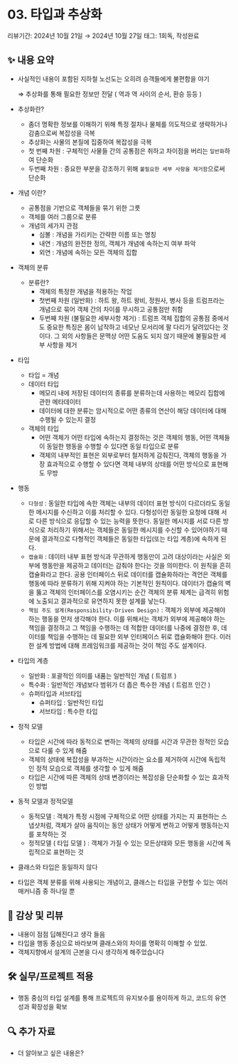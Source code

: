 # 03. 타입과 추상화

리뷰기간: 2024년 10월 21일 → 2024년 10월 27일
태그: 1회독, 작성완료

## ✨ 내용 요약

- 사실적인 내용이 포함된 지하철 노선도는 오히려 승객들에게 불편함을 야기
    
    ⇒ 추상화를 통해 필요한 정보만 전달 ( 역과 역 사이의 순서, 환승 등등 )
    
- 추상화란?
    - 좀더 명확한 정보를 이해하기 위해 특정 절차나 물체를 의도적으로 생략하거나 감춤으로써 복잡성을 극복
    - 추상화는 사물의 본질에 집중하여 복잡성을 극복
    - 첫 번째 차원 : 구체적인 사물들 간의 공통점은 취하고 차이점을 버리는 `일반화`하여 단순화
    - 두번째 차원 : 중요한 부분을 강조하기 위해 `불필요한 세부 사항을 제거함`으로써 단순화
- 개념 이란?
    - 공통점을 기반으로 객체들을 묶기 위한 그릇
    - 객체를 여러 그룹으로 분류
    - 개념의 세가지 관점
        - 심볼 : 개념을 가리키는 간략한 이름 또는 명칭
        - 내연 : 개념의 완전한 정의, 객체가 개념에 속하는지 여부 파악
        - 외연 : 개념에 속하는 모든 객체의 집합
- 객체의 분류
    - 분류란?
        - 객체의 특정한 개념을 적용하는 작업
        - 첫번째 차원 (일반화) : 하트 왕, 하트 왕비, 정원사, 병사 등을 트럼프라는 개념으로 묶어 객체 간의 차이를 무시하고 공통점만 취함
        - 두번째 차원 (불필요한 세부사항 제거) : 트럼프 객체 집합의 공통점 중에서도 중요한 특징은 몸이 납작하고 네모난 모서리에 팔 다리가 달려있다는 것이다. 그 외의 사항들은 문맥상 어떤 도움도 되지 않기 때문에 불필요한 세부 사항을 제거
- 타입
    - 타입 = 개념
    - 데이터 타입
        - 메모리 내에 저장된 데이터의 종류를 분류하는데 사용하는 메모리 집합에 관한 메타데이터
        - 데이터에 대한 분류는 암시적으로 어떤 종류의 연산이 해당 데이터에 대해 수행될 수 있는지 결정
    - 객체의 타입
        - 어떤 객체가 어떤 타입에 속하는지 결정하는 것은 객체의 행동, 어떤 객체들이 동일한 행동을 수행할 수 있다면 동일 타입으로 분류
        - 객체의 내부적인 표현은 외부로부터 철저하게 감춰진다, 객체의 행동을 가장 효과적으로 수행할 수 있다면 객체 내부의 상태를 어떤 방식으로 표현해도 무방
- 행동
    - `다형성` : 동일한 타입에 속한 객체는 내부의 데이터 표현 방식이 다르더라도 동일한 메시지를 수신하고 이를 처리할 수 있다. 다형성이란 동일한 요청에 대해 서로 다른 방식으로 응답할 수 있는 능력을 뜻한다. 동일한 메시지를 서로 다른 방식으로 처리하기 위해서는 객체들은 동일한 메시지를 수신할 수 있어야하기 때문에 결과적으로 다형적인 객체들은 동일한 타입(또는 타입 계층)에 속하게 된다.
    - `캡슐화` : 데이터 내부 표현 방식과 무관하게 행동만이 고려 대상이라는 사실은 외부에 행동만을 제공하고 데이터는 감춰야 한다는 것을 의미한다. 이 원칙을 흔히 캡슐화라고 한다. 공용 인터페이스 뒤로 데이터를 캡슐화하라는 격언은 객체를 행동에 따라 분류하기 위해 지켜야 하는 기본적인 원칙이다. 데이터가 캡슐의 벽을 뚫고 객체의 인터페이스를 오염시키는 순간 객체의 분류 체계는 급격히 위험에 노출되고 결과적으로 유연하지 못한 설계를 낳는다.
    - `책임 주도 설계(Responsibility-Driven Design)` : 객체가 외부에 제공해야 하는 행동을 먼저 생각해야 한다. 이를 위해서는 객체가 외부에 제공해야 하는 책임을 결정하고 그 책임을 수행하는 데 적합한 데이터를 나중에 결정한 후, 데이터를 책임을 수행하는 데 필요한 외부 인터페이스 뒤로 캡슐화해야 한다. 이러한 설계 방법에 대해 프레임워크를 제공하는 것이 책임 주도 설계이다.
- 타입의 계층
    - 일반화 : 포괄적인 의미를 내품는 일반적인 개념 ( 트럼프 )
    - 특수화 : 일반적인 개념보다 범위가 더 좁은 특수한 개념 ( 트럼프 인간 )
    - 슈퍼타입과 서브타입
        - 슈퍼타입 : 일반적인 타입
        - 서브타입 : 특수한 타입
- 정적 모델
    - 타입은 시간에 따라 동적으로 변하는 객체의 상태를 시간과 무관한 정적인 모습으로 다룰 수 있게 해줌
    - 객체의 상태에 복잡성을 부과하는 시간이라는 요소를 제거하여 시간에 독립적인 정적 모습으로 객체를 생각할 수 있게 해줌
    - 타입은 시간에 따른 객체의 상태 변경이라는 복잡성을 단순화할 수 있는 효과적인 방법
- 동적 모델과 정적모델
    - 동적모델 : 객체가 특정 시점에 구체적으로 어떤 상태를 가지는 지 표현하는 스냅샷처럼, 객체가 살아 움직이는 동안 상태가 어떻게 변하고 어떻게 행동하는지를 포착하는 것
    - 정적모델 ( 타입 모델 ) :  객체가 가질 수 있는 모든상태와 모든 행동을 시간에 독립적으로 표현하는 것
- 클래스와 타입은 동일하지 않다
- 타입은 객체 분류를 위해 사용되는 개념이고, 클래스는 타입을 구현할 수 있는 여러 매커니즘 중 하나일 뿐

## 📝 감상 및 리뷰

- 내용이 점점 딥해진다고 생각 들음
- 타입을 행동 중심으로 바라보며 클래스와의 차이를 명확히 이해할 수 있었.
- 객체지향에서 설계의 근본을 다시 생각하게 해주었습니다

## 🛠️ 실무/프로젝트 적용

- 행동 중심의 타입 설계를 통해 프로젝트의 유지보수를 용이하게 하고, 코드의 유연성과 확장성을 확보

## 🔍 추가 자료

- 더 알아보고 싶은 내용은?